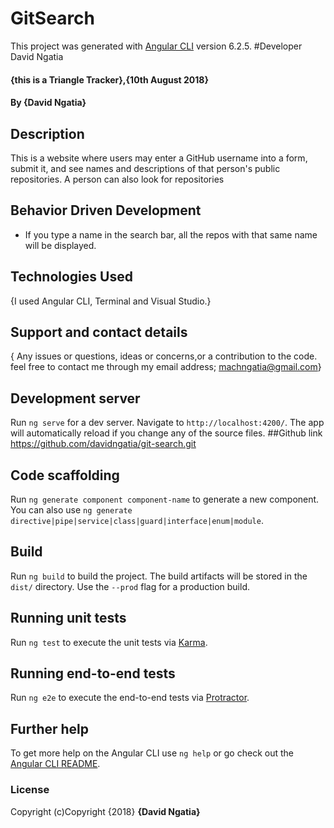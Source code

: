 
# GitSearch

This project was generated with [Angular CLI](https://github.com/angular/angular-cli) version 6.2.5.
#Developer
David Ngatia

#### {this is a Triangle Tracker},{10th August 2018}
#### By **{David Ngatia}**
## Description
This is a website where users may enter a GitHub username into a form, submit it, and see names and descriptions of that person's public repositories. A person can also look for repositories
## Behavior Driven Development
* If you type a name in the search bar, all the repos with that same name will be displayed.
## Technologies Used
{I used Angular CLI, Terminal and Visual Studio.}
## Support and contact details
{ Any issues or questions, ideas or concerns,or a contribution to the code. feel free to contact me through my email address; machngatia@gmail.com}

## Development server

Run `ng serve` for a dev server. Navigate to `http://localhost:4200/`. The app will automatically reload if you change any of the source files.
##Github link
https://github.com/davidngatia/git-search.git
## Code scaffolding

Run `ng generate component component-name` to generate a new component. You can also use `ng generate directive|pipe|service|class|guard|interface|enum|module`.

## Build

Run `ng build` to build the project. The build artifacts will be stored in the `dist/` directory. Use the `--prod` flag for a production build.

## Running unit tests

Run `ng test` to execute the unit tests via [Karma](https://karma-runner.github.io).

## Running end-to-end tests

Run `ng e2e` to execute the end-to-end tests via [Protractor](http://www.protractortest.org/).

## Further help

To get more help on the Angular CLI use `ng help` or go check out the [Angular CLI README](https://github.com/angular/angular-cli/blob/master/README.md).
### License
Copyright (c)Copyright {2018} **{David Ngatia}**